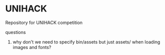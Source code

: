 # UNIHACK
Repository for UNIHACK competition

questions
1. why don't we need to specify bin/assets but just assets/ when loading images and fonts?